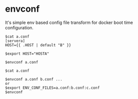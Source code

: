 # envconf

It's simple env based config file transform for docker boot time configuration.


```
$cat a.conf
[servera]
HOST={{ .HOST | default "B" }}

$export HOST="HOSTA"

$envconf a.conf

$cat a.conf
```

``` 
$envconf a.conf b.conf ...
or
$export ENV_CONF_FILES=a.conf:b.conf:c.conf
$envconf
```





